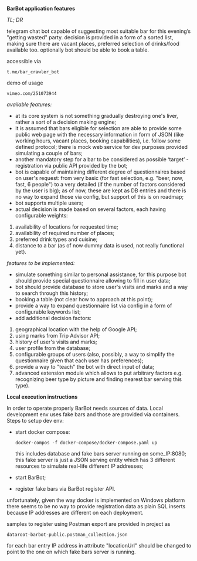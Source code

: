 **BarBot application features**

_TL; DR_

telegram chat bot capable of suggesting most suitable bar for this evening’s "getting wasted" party.
decision is provided in a form of a sorted list, making sure there are vacant places, preferred selection of drinks/food available too.
optionally bot should be able to book a table.

accessible via

`t.me/bar_crawler_bot`

demo of usage

`vimeo.com/251073944`

_available features:_

- at its core system is not something gradually destroying one's liver, rather a sort of a decision making engine;
- it is assumed that bars eligible for selection are able to provide some public web page with the necessary information 
  in form of JSON (like working hours, vacant places, booking capabilities), i.e. follow some defined protocol;
  there is mock web service for dev purposes provided simulating a couple of bars;
- another mandatory step for a bar to be considered as possible ‘target’ - registration via public API provided by the bot;
- bot is capable of maintaining different degree of questionnaires based on user's request:
  from very basic (for fast selection, e.g. "beer, now, fast, 6 people") to a very detailed (if the number of factors considered by the user is big);
  as of now, these are kept as DB entries and there is no way to expand those via config, but support of this is on roadmap;
- bot supports multiple users;
- actual decision is made based on several factors, each having configurable weights:
1) availability of locations for requested time;
2) availability of required number of places;
3) preferred drink types and cuisine;
4) distance to a bar (as of now dummy data is used, not really functional yet).

_features to be implemented:_

- simulate something similar to personal assistance, for this purpose bot should provide special questionnaire allowing to fill in user data;
- bot should provide database to store user's visits and marks and a way to search through this history;
- booking a table (not clear how to approach at this point);
- provide a way to expand questionnaire list via config in a form of configurable keywords list; 
- add additional decision factors:
1) geographical location with the help of Google API;
2) using marks from Trip Advisor API;
3) history of user's visits and marks;
4) user profile from the database;
5) configurable groups of users (also, possibly, a way to simplify the questionnaire given that each user has preferences);
6) provide a way to "teach" the bot with direct input of data;
7) advanced extension module which allows to put arbitrary factors
   e.g. recognizing beer type by picture and finding nearest bar serving this type).


**Local execution instructions**

In order to operate properly BarBot needs sources of data. Local development env uses fake bars and those are provided via containers.
Steps to setup dev env:
- start docker compose:

  `docker-compos -f docker-compose/docker-compose.yaml up`
  
  this includes database and fake bars server running on some_IP:8080;
  this fake server is just a JSON serving entity which has 3 different resources to simulate real-life different IP addresses;
- start BarBot;
- register fake bars via BarBot register API.

unfortunately, given the way docker is implemented on Windows platform there seems to be no way to provide
registration data as plain SQL inserts because IP addresses are different on each deployment.

samples to register using Postman export are provided in project as

`dataroot-barbot-public.postman_collection.json`

for each bar entry IP address in attribute "locationUrl" should be changed to point to the one on which fake bars server is running.
